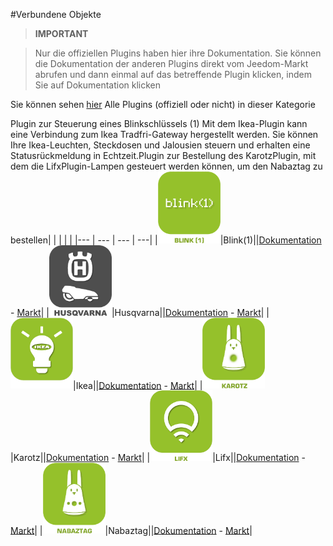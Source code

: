 
#Verbundene Objekte


>**IMPORTANT**

>Nur die offiziellen Plugins haben hier ihre Dokumentation. Sie können die Dokumentation der anderen Plugins direkt vom Jeedom-Markt abrufen und dann einmal auf das betreffende Plugin klicken, indem Sie auf Dokumentation klicken


Sie können sehen [hier](https://market.jeedom.com/index.php?v=d&p=market&type=plugin&categorie=devicecommunication) Alle Plugins (offiziell oder nicht) in dieser Kategorie

Plugin zur Steuerung eines Blinkschlüssels (1) Mit dem Ikea-Plugin kann eine Verbindung zum Ikea Tradfri-Gateway hergestellt werden. Sie können Ihre Ikea-Leuchten, Steckdosen und Jalousien steuern und erhalten eine Statusrückmeldung in Echtzeit.Plugin zur Bestellung des KarotzPlugin, mit dem die LifxPlugin-Lampen gesteuert werden können, um den Nabaztag zu bestellen| | | | |
|--- | --- | --- | ---|
|<img src="blink1/blink1_icon.png" width="100" />|Blink(1)||[Dokumentation](blink1/index.md) - [Markt](https://market.jeedom.com/index.php?v=d&p=market_display&id=1244)|
|<img src="husqvarna/husqvarna_icon.png" width="100" />|Husqvarna||[Dokumentation](husqvarna/index.md) - [Markt](https://market.jeedom.com/index.php?v=d&p=market_display&id=3101)|
|<img src="ikealight/ikealight_icon.png" width="100" />|Ikea||[Dokumentation](ikealight/index.md) - [Markt](https://market.jeedom.com/index.php?v=d&p=market_display&id=3039)|
|<img src="karotz/karotz_icon.png" width="100" />|Karotz||[Dokumentation](karotz/index.md) - [Markt](https://market.jeedom.com/index.php?v=d&p=market_display&id=148)|
|<img src="lifx/lifx_icon.png" width="100" />|Lifx||[Dokumentation](lifx/index.md) - [Markt](https://market.jeedom.com/index.php?v=d&p=market_display&id=2070)|
|<img src="nabaztag/nabaztag_icon.png" width="100" />|Nabaztag||[Dokumentation](nabaztag/index.md) - [Markt](https://market.jeedom.com/index.php?v=d&p=market_display&id=151)|
